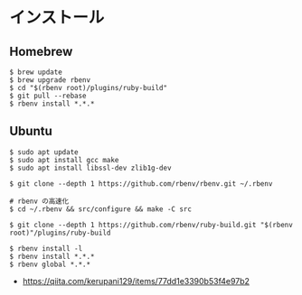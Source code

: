 # インストール
## Homebrew

```
$ brew update
$ brew upgrade rbenv
$ cd "$(rbenv root)/plugins/ruby-build"
$ git pull --rebase
$ rbenv install *.*.*
```

## Ubuntu

```
$ sudo apt update
$ sudo apt install gcc make
$ sudo apt install libssl-dev zlib1g-dev

$ git clone --depth 1 https://github.com/rbenv/rbenv.git ~/.rbenv

# rbenv の高速化
$ cd ~/.rbenv && src/configure && make -C src

$ git clone --depth 1 https://github.com/rbenv/ruby-build.git "$(rbenv root)"/plugins/ruby-build

$ rbenv install -l
$ rbenv install *.*.*
$ rbenv global *.*.*
```

- https://qiita.com/kerupani129/items/77dd1e3390b53f4e97b2

